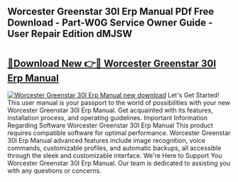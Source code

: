 ## Worcester Greenstar 30I Erp Manual PDf Free Download - Part-W0G Service Owner Guide - User Repair Edition dMJSW

# <h2><a href="http://cf24600.oget.top/?id=Worcester+Greenstar+30I+Erp+Manual">🔗Download New 👉🔴 Worcester Greenstar 30I Erp Manual</a></h2>

[![Worcester Greenstar 30I Erp Manual new download](https://i.imgur.com/5g1atiW.png)](http://cf24600.oget.top/?id=Worcester+Greenstar+30I+Erp+Manual)
Let's Get Started! This user manual is your passport to the world of possibilities with your new Worcester Greenstar 30I Erp Manual. Get acquainted with its features, installation process, and operating guidelines. Important Information Regarding Software Worcester Greenstar 30I Erp Manual This product requires compatible software for optimal performance. Worcester Greenstar 30I Erp Manual advanced features include image recognition, voice commands, customizable profiles, and automatic backups, all accessible through the sleek and customizable interface. We're Here to Support You Worcester Greenstar 30I Erp Manual. Our team is dedicated to assisting you with any questions or concerns.
